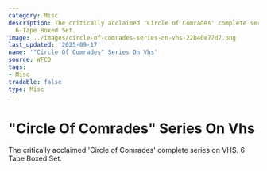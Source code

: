 ```yaml
---
category: Misc
description: The critically acclaimed 'Circle of Comrades' complete series on VHS.
  6-Tape Boxed Set.
image: ../images/circle-of-comrades-series-on-vhs-22b40e77d7.png
last_updated: '2025-09-17'
name: '"Circle Of Comrades" Series On Vhs'
source: WFCD
tags:
- Misc
tradable: false
type: Misc
---
```


# "Circle Of Comrades" Series On Vhs

The critically acclaimed 'Circle of Comrades' complete series on VHS. 6-Tape Boxed Set.

